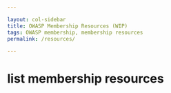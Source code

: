 ```yaml
---

layout: col-sidebar
title: OWASP Membership Resources (WIP)
tags: OWASP membership, membership resources
permalink: /resources/

---
```


# list membership resources
